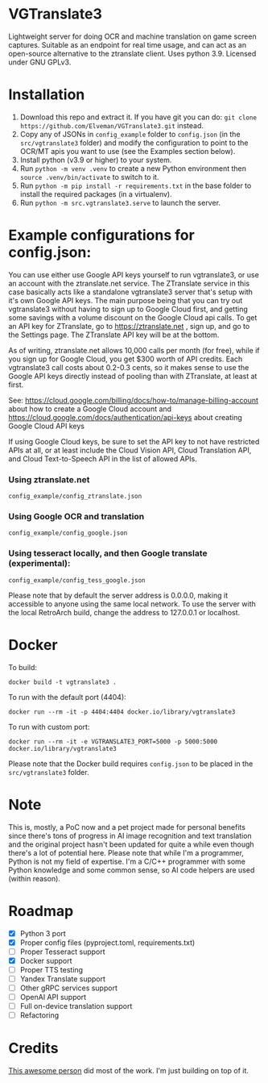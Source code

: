 # VGTranslate3

Lightweight server for doing OCR and machine translation on game screen captures.  Suitable as an endpoint for real time usage, and can act as an open-source alternative to the ztranslate client.  Uses python 3.9.  Licensed under GNU GPLv3.

# Installation

1. Download this repo and extract it.  If you have git you can do: `git clone https://github.com/Elveman/VGTranslate3.git` instead.
2. Copy any of JSONs in `config_example` folder to `config.json` (in the `src/vgtranslate3` folder) and modify the configuration to point to the OCR/MT apis you want to use (see the Examples section below).
3. Install python (v3.9 or higher) to your system.
4. Run `python -m venv .venv` to create a new Python environment then `source .venv/bin/activate` to switch to it.
5. Run `python -m pip install -r requirements.txt` in the base folder to install the required packages (in a virtualenv).
6. Run `python -m src.vgtranslate3.serve` to launch the server.


# Example configurations for config.json:

You can use either use Google API keys yourself to run vgtranslate3, or use an account with the ztranslate.net service.  The ZTranslate service in this case basically acts like a standalone vgtranslate3 server that's setup with it's own Google API keys.  The main purpose being that you can try out vgtranslate3 without having to sign up to Google Cloud first, and getting some savings with a volume discount on the Google Cloud api calls.  To get an API key for ZTranslate, go to https://ztranslate.net , sign up, and go to the Settings page.  The ZTranslate API key will be at the bottom.

As of writing, ztranslate.net allows 10,000 calls per month (for free), while if you sign up for Google Cloud, you get $300 worth of API credits.  Each vgtranslate3 call costs about 0.2-0.3 cents, so it makes sense to use the Google API keys directly instead of pooling than with ZTranslate, at least at first.

See: https://cloud.google.com/billing/docs/how-to/manage-billing-account about how to create a Google Cloud account and https://cloud.google.com/docs/authentication/api-keys about creating Google Cloud API keys

If using Google Cloud keys, be sure to set the API key to not have restricted APIs at all, or at least include the Cloud Vision API, Cloud Translation API, and Cloud Text-to-Speech API in the list of allowed APIs. 

### Using ztranslate.net
```
config_example/config_ztranslate.json
```

### Using Google OCR and translation
```
config_example/config_google.json
```

### Using tesseract locally, and then Google translate (experimental):
```
config_example/config_tess_google.json
```

Please note that by default the server address is 0.0.0.0, making it accessible to anyone using the same local network. To use the server with the local RetroArch build, change the address to 127.0.0.1 or localhost.

# Docker
To build:
```
docker build -t vgtranslate3 .
```
To run with the default port (4404):
```
docker run --rm -it -p 4404:4404 docker.io/library/vgtranslate3
```
To run with custom port:
```
docker run --rm -it -e VGTRANSLATE3_PORT=5000 -p 5000:5000 docker.io/library/vgtranslate3
```
Please note that the Docker build requires `config.json` to be placed in the `src/vgtranslate3` folder.

# Note

This is, mostly, a PoC now and a pet project made for personal benefits since there's tons of progress in AI image recognition and text translation and the original project hasn't been updated for quite a while even though there's a lot of potential here. Please note that while I'm a programmer, Python is not my field of expertise. I'm a C/C++ programmer with some Python knowledge and some common sense, so AI code helpers are used (within reason).

# Roadmap

- [x] Python 3 port
- [x] Proper config files (pyproject.toml, requirements.txt)
- [ ] Proper Tesseract support
- [x] Docker support
- [ ] Proper TTS testing
- [ ] Yandex Translate support
- [ ] Other gRPC services support
- [ ] OpenAI API support
- [ ] Full on-device translation support
- [ ] Refactoring

# Credits
[This awesome person](https://gitlab.com/spherebeaker/vgtranslate) did most of the work. I'm just building on top of it.

